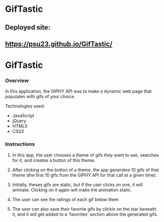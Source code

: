 # GifTastic

## Deployed site:
## https://psu23.github.io/GifTastic/

# GifTastic

### Overview

In this application, the GIPHY API was  to make a dynamic web page that populates with gifs of your choice.

Technologies used:
* JavaScript 
* jQuery
* HTML5
* CSS3


### Instructions

1. In this app, the user chooses a theme of gifs they want to see, searches for it, and creates a button of this theme.

2. After clicking on the button of a theme, the app generates 10 gifs of that theme (the first 10 gifs from the GIPHY API for that call at a given time).

3. Initially, theses gifs are static, but if the user clicks on one, it will animate. Clicking on it again will make the animation static.

4. The user can see the ratings of each gif below them

5. The user can also save their favorite gifs by clickin on the star beneath it, and it will get added to a 'favorites' section above the generated gifs.
